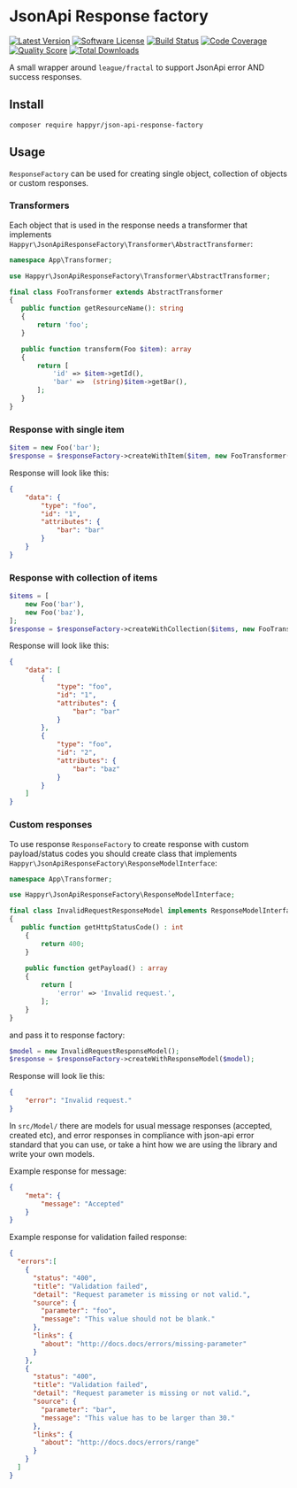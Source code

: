 # JsonApi Response factory

[![Latest Version](https://img.shields.io/github/release/happyr/json-api-response-factory.svg?style=flat-square)](https://github.com/happyr/json-api-response-factory/releases)
[![Software License](https://img.shields.io/badge/license-MIT-brightgreen.svg?style=flat-square)](LICENSE)
[![Build Status](https://img.shields.io/travis/happyr/json-api-response-factory.svg?style=flat-square)](https://travis-ci.org/happyr/json-api-response-factory)
[![Code Coverage](https://img.shields.io/scrutinizer/coverage/g/happyr/json-api-response-factory.svg?style=flat-square)](https://scrutinizer-ci.com/g/happyr/json-api-response-factory)
[![Quality Score](https://img.shields.io/scrutinizer/g/happyr/json-api-response-factory.svg?style=flat-square)](https://scrutinizer-ci.com/g/happyr/json-api-response-factory)
[![Total Downloads](https://img.shields.io/packagist/dt/happyr/json-api-response-factory.svg?style=flat-square)](https://packagist.org/packages/happyr/json-api-response-factory)

A small wrapper around `league/fractal` to support JsonApi error AND success responses. 

## Install

```
composer require happyr/json-api-response-factory
```
## Usage

`ResponseFactory` can be used for creating single object, collection of objects or custom responses.

### Transformers

Each object that is used in the response needs a transformer that implements `Happyr\JsonApiResponseFactory\Transformer\AbstractTransformer`:

```php
namespace App\Transformer;

use Happyr\JsonApiResponseFactory\Transformer\AbstractTransformer;

final class FooTransformer extends AbstractTransformer
{
   public function getResourceName(): string
   {
       return 'foo';
   }

   public function transform(Foo $item): array
   {
       return [
           'id' => $item->getId(),
           'bar' =>  (string)$item->getBar(),
       ];
   }
}
```

### Response with single item

```php
$item = new Foo('bar');
$response = $responseFactory->createWithItem($item, new FooTransformer());
```
Response will look like this: 
```json
{
    "data": {
        "type": "foo",
        "id": "1",
        "attributes": {
            "bar": "bar"
        }
    }
}
```
### Response with collection of items

```php
$items = [
    new Foo('bar'),
    new Foo('baz'),
];
$response = $responseFactory->createWithCollection($items, new FooTransformer());
```
Response will look like this: 
```json
{
    "data": [
        {
            "type": "foo",
            "id": "1",
            "attributes": {
                "bar": "bar"
            }
        },
        {
            "type": "foo",
            "id": "2",
            "attributes": {
                "bar": "baz"
            }
        }
    ]
}
```

### Custom responses

To use response `ResponseFactory` to create response with custom payload/status codes you should create class that implements `Happyr\JsonApiResponseFactory\ResponseModelInterface`:

```php
namespace App\Transformer;

use Happyr\JsonApiResponseFactory\ResponseModelInterface;

final class InvalidRequestResponseModel implements ResponseModelInterface
{
   public function getHttpStatusCode() : int
    {
        return 400;
    }
    
    public function getPayload() : array
    {
        return [
            'error' => 'Invalid request.',
        ];
    }
}
```
and pass it to response factory:

```php
$model = new InvalidRequestResponseModel();
$response = $responseFactory->createWithResponseModel($model);
```
Response will look lie this:
```json
{
    "error": "Invalid request."
}
```
In `src/Model/` there are models for usual message responses (accepted, created etc), and error responses in compliance with json-api error standard
that you can use, or take a hint how we are using the library and write your own models.

Example response for message:
```json
{
    "meta": {
        "message": "Accepted"
    }
}
```

Example response for validation failed response: 
```json
{
  "errors":[
    {
      "status": "400",
      "title": "Validation failed",
      "detail": "Request parameter is missing or not valid.",
      "source": {
        "parameter": "foo",
        "message": "This value should not be blank."
      },
      "links": {
        "about": "http://docs.docs/errors/missing-parameter"
      }
    },
    {
      "status": "400",
      "title": "Validation failed",
      "detail": "Request parameter is missing or not valid.",
      "source": {
        "parameter": "bar",
        "message": "This value has to be larger than 30."
      },
      "links": {
        "about": "http://docs.docs/errors/range"
      }
    }
  ]
}
```

